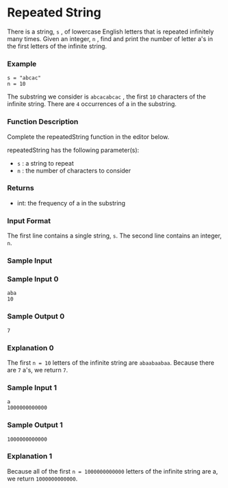 # **Repeated String**

There is a string, `s` , of lowercase English letters that is repeated infinitely many times. Given an integer, `n` , find and print the number of letter a's in the first letters of the infinite string.

### **Example**

```
s = "abcac"
n = 10
```

The substring we consider is `abcacabcac` , the first `10` characters of the infinite string. There are `4` occurrences of a in the substring.

### **Function Description**

Complete the repeatedString function in the editor below.

repeatedString has the following parameter(s):

- `s` : a string to repeat
- `n` : the number of characters to consider

### **Returns**

- int: the frequency of a in the substring

### **Input Format**

The first line contains a single string, `s`.
The second line contains an integer, `n`.

### **Sample Input**

### **Sample Input 0**

```
aba
10
```

### **Sample Output 0**

```
7
```

### **Explanation 0**

The first `n = 10` letters of the infinite string are `abaabaabaa`. Because there are `7` a's, we return `7`.

### **Sample Input 1**

```
a
1000000000000
```

### **Sample Output 1**

```
1000000000000
```

### **Explanation 1**

Because all of the first `n = 1000000000000` letters of the infinite string are a, we return `1000000000000`.

